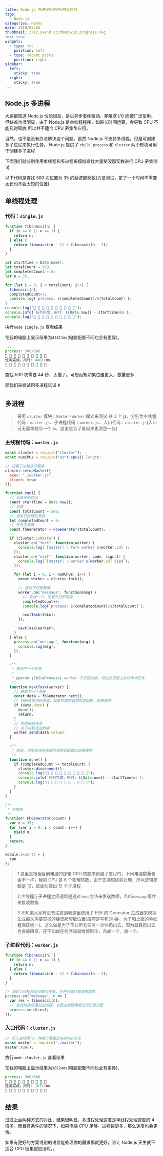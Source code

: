 ```yaml
---
title: Node.js 多进程处理CPU密集任务
tags:
  - Node.js
categories: Notes
date: 2019/05/26
thumbnail: //s2.svend.cc/thumb/in_progress.svg
toc: true
widgets:
  - type: toc
    position: left
  - type: recent_posts
    position: right
sidebar:
  left:
    sticky: true
  right:
    sticky: true
---
```


## Node.js 多进程

大家都知道 Node.js 性能很高，是以异步事件驱动、非阻塞 I/O 而被广泛使用。但缺点也很明显，由于 Node.js 是单线程程序，如果长时间运算，会导致 CPU 不能及时释放,所以并不适合 CPU 密集型应用。

<!-- more -->

当然，也不是没有办法解决这个问题。虽然 Node.js 不支持多线程，但是可创建多子进程来执行任务。
Node.js 提供了 `child_process` 和 `cluster` 两个模块可用于创建多子进程

下面我们就分别使用单线程和多进程来模拟查找大量斐波那契数进行 CPU 密集测试

以下代码是查找 500 次位置为 35 的斐波那契数(方便测试，定了一个时间不需要太长也不会太短的位置)

## 单线程处理

### 代码：`single.js`

```js
function fibonacci(n) {
  if (n == 0 || n == 1) {
    return n;
  } else {
    return fibonacci(n - 1) + fibonacci(n - 2);
  }
}

let startTime = Date.now();
let totalCount = 500;
let completedCount = 0;
let n = 35;

for (let i = 0; i < totalCount; i++) {
  fibonacci(n);
  completedCount++;
  console.log(`process: ${completedCount}/${totalCount}`);
}
console.log("👏 👏 👏 👏 👏 👏 👏 👏 👏 👏");
console.info(`任务完成，用时: ${Date.now() - startTime}ms`);
console.log("👏 👏 👏 👏 👏 👏 👏 👏 👏 👏");
```

执行`node single.js` 查看结果

在我的电脑上显示结果为`44611ms`(电脑配置不同也会有差异)。

```js
...
process: 500/500
👏 👏 👏 👏 👏 👏 👏 👏 👏 👏
任务完成，用时: 44611ms
👏 👏 👏 👏 👏 👏 👏 👏 👏 👏
```

查找 500 次需要 44 秒，太慢了。可想而知如果位置更大，数量更多...

那我们来尝试用多进程试试 ⬇️

## 多进程

> 采用 `cluster` 模块，`Master-Worker` 模式来测试
> 共 3 个 js，分别为主线程代码：`master.js`、子进程代码：`worker.js`、入口代码：`cluster.js`(入口可无需单独写一个 js、这里是为了看起来更清楚一些)

### 主线程代码：`master.js`

```js
const cluster = require("cluster");
const numCPUs = require("os").cpus().length;

// 设置子进程执行程序
cluster.setupMaster({
  exec: "./worker.js",
  slient: true
});

function run() {
  // 记录开始时间
  const startTime = Date.now();
  // 总数
  const totalCount = 500;
  // 当前已处理任务数
  let completedCount = 0;
  // 任务生成器
  const fbGenerator = FbGenerator(totalCount);

  if (cluster.isMaster) {
    cluster.on("fork", function(worker) {
      console.log(`[master] : fork worker ${worker.id}`);
    });
    cluster.on("exit", function(worker, code, signal) {
      console.log(`[master] : worker ${worker.id} died`);
    });

    for (let i = 0; i < numCPUs; i++) {
      const worker = cluster.fork();

      // 接收子进程数据
      worker.on("message", function(msg) {
        // 完成一个，记录并打印进度
        completedCount++;
        console.log(`process: ${completedCount}/${totalCount}`);

        nextTask(this);
      });

      nextTask(worker);
    }
  } else {
    process.on("message", function(msg) {
      console.log(msg);
    });
  }

  /**
   * 继续下一个任务
   *
   * @param {ChildProcess} worker 子进程对象，将在此进程上执行本次任务
   */
  function nextTask(worker) {
    // 获取下一个参数
    const data = fbGenerator.next();
    // 判断是否已经完成，如果完成则调用完成函数，结束程序
    if (data.done) {
      done();
      return;
    }
    // 否则继续任务
    // 向子进程发送数据
    worker.send(data.value);
  }

  /**
   * 完成，当所有任务完成时调用该函数以结束程序
   */
  function done() {
    if (completedCount >= totalCount) {
      cluster.disconnect();
      console.log("👏 👏 👏 👏 👏 👏 👏 👏 👏 👏");
      console.info(`任务完成，用时: ${Date.now() - startTime}ms`);
      console.log("👏 👏 👏 👏 👏 👏 👏 👏 👏 👏");
    }
  }
}

/**
 * 生成器
 */
function* FbGenerator(count) {
  var n = 35;
  for (var i = 0; i < count; i++) {
    yield n;
  }
  return;
}

module.exports = {
  run
};
```

> 1.这里是根据当前电脑的逻辑 CPU 核数来创建子进程的，不同电脑数量也会不一样，我的 CPU 是 6 个物理核数，由于支持超线程处理，所以逻辑核数是 12，故会创建出 12 个子进程
>
> 2.主线程与子进程之间通信是通过`send`方法来发送数据，监听`message`事件来接收数据
>
> 3.不知道大家有没有注意到我这里使用了 ES6 的 Generator 生成器来模拟生成每次需要查找的斐波那契数位置(虽然是写死的 😂，为了和上面的单线程保证统一)。这么做是为了不让所有任务一次性扔出去，因为就算扔出去也会被阻塞，还不如放在程序端就给控制住，完成一个，放一个。

### 子进程代码：`worker.js`

```js
function fibonacci(n) {
  if (n == 0 || n == 1) {
    return n;
  } else {
    return fibonacci(n - 1) + fibonacci(n - 2);
  }
}

// 接收主线程发送过来的任务，并开始查找斐波那契数
process.on("message", n => {
  var res = fibonacci(n);
  // 查找结束后通知主线程，以便主线程再度进行任务分配
  process.send(res);
});
```

### 入口代码：`cluster.js`

```js
// 引入主线程js，并执行暴露出来的run方法
const master = require("./master");
master.run();
```

执行`node cluster.js` 查看结果

在我的电脑上显示结果为`10724ms`(电脑配置不同也会有差异)。

```js
process: 500/500
👏 👏 👏 👏 👏 👏 👏 👏 👏 👏
任务完成，用时: 10724ms
👏 👏 👏 👏 👏 👏 👏 👏 👏 👏
```

## 结果

进过上面两种方式的对比，结果很明显，多进程处理速度是单线程处理速度的 4 倍多。而且有条件的情况下，如果电脑 CPU 足够，进程数更多，那么速度也会更快。

如果有更好的方案或别的语言能处理你的需求那就更好，谁让 Node.js 天生就不适合 CPU 密集型应用呢。。
